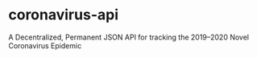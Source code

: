 # coronavirus-api
A Decentralized, Permanent JSON API for tracking the 2019–2020 Novel Coronavirus Epidemic
